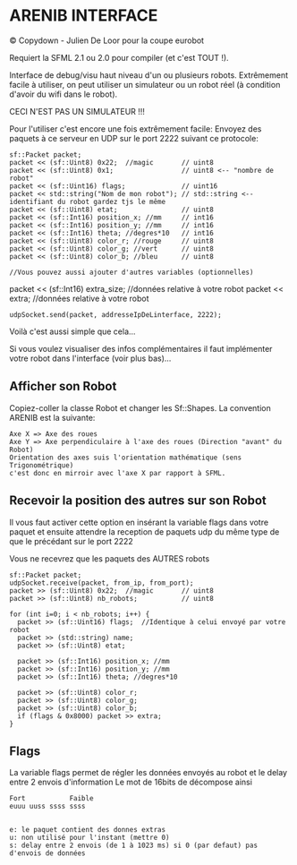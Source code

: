 ARENIB INTERFACE
================
© Copydown - Julien De Loor pour la coupe eurobot

Requiert la SFML 2.1 ou 2.0 pour compiler (et c'est TOUT !).

Interface de debug/visu haut niveau d'un ou plusieurs robots.
Extrêmement facile à utiliser, on peut utiliser un simulateur 
ou un robot réel (à condition d'avoir du wifi dans le robot).

CECI N'EST PAS UN SIMULATEUR !!!

Pour l'utiliser c'est encore une fois extrêmement facile:
Envoyez des paquets à ce serveur en UDP sur le port 2222 
suivant ce protocole:

	sf::Packet packet;
	packet << (sf::Uint8) 0x22;  //magic       // uint8
	packet << (sf::Uint8) 0x1;                 // uint8 <-- "nombre de robot"
	packet << (sf::Uint16) flags;              // uint16 
	packet << std::string("Nom de mon robot"); // std::string <-- identifiant du robot gardez tjs le même
	packet << (sf::Uint8) etat;                // uint8 
	packet << (sf::Int16) position_x; //mm     // int16 
	packet << (sf::Int16) position_y; //mm     // int16 
	packet << (sf::Int16) theta; //degres*10   // int16 
	packet << (sf::Uint8) color_r; //rouge     // uint8 
	packet << (sf::Uint8) color_g; //vert      // uint8 
	packet << (sf::Uint8) color_b; //bleu      // uint8 
	
	//Vous pouvez aussi ajouter d'autres variables (optionnelles) 
  packet << (sf::Int16) extra_size;  //données relative à votre robot
	packet << extra;  //données relative à votre robot
	
	udpSocket.send(packet, addresseIpDeLinterface, 2222);
  
  
	
Voilà c'est aussi simple que cela...

Si vous voulez visualiser des infos complémentaires il faut 
implémenter votre robot dans l'interface (voir plus bas)...


Afficher son Robot
------------------

Copiez-coller la classe Robot et changer les Sf::Shapes.
La convention ARENIB est la suivante:

	Axe X => Axe des roues
	Axe Y => Axe perpendiculaire à l'axe des roues (Direction "avant" du Robot)
	Orientation des axes suis l'orientation mathématique (sens Trigonométrique)
	c'est donc en mirroir avec l'axe X par rapport à SFML.


Recevoir la position des autres sur son Robot
---------------------------------------------

Il vous faut activer cette option en insérant la variable 
flags dans votre paquet et ensuite attendre la reception de 
paquets udp du même type de que le précédant sur le port 2222

Vous ne recevrez que les paquets des AUTRES robots

	sf::Packet packet;
	udpSocket.receive(packet, from_ip, from_port);
	packet >> (sf::Uint8) 0x22;  //magic       // uint8
	packet >> (sf::Uint8) nb_robots;           // uint8
	
	for (int i=0; i < nb_robots; i++) {
	  packet >> (sf::Uint16) flags;  //Identique à celui envoyé par votre robot
	  packet >> (std::string) name;                     
	  packet >> (sf::Uint8) etat;
	 
	  packet >> (sf::Int16) position_x; //mm 
	  packet >> (sf::Int16) position_y; //mm 
	  packet >> (sf::Int16) theta; //degres*10 
	 
	  packet >> (sf::Uint8) color_r;
	  packet >> (sf::Uint8) color_g; 
	  packet >> (sf::Uint8) color_b; 
	  if (flags & 0x8000) packet >> extra;
	}
	
	
Flags
-----
La variable flags permet de régler les données envoyés au 
robot et le delay entre 2 envois d'information
Le mot de 16bits de décompose ainsi


	Fort           Faible
	euuu uuss ssss ssss
	

	e: le paquet contient des donnes extras
	u: non utilisé pour l'instant (mettre 0)
	s: delay entre 2 envois (de 1 à 1023 ms) si 0 (par defaut) pas d'envois de données






	